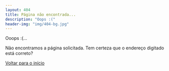 ```yaml
---
layout: 404
title: Página não encontrada...
description: "Oops :("
header-img: "img/404-bg.jpg"
---
```


Ooops :(...

Não encontramos a página solicitada. Tem certeza que o endereço digitado está correto?

[Voltar para o início](http://devchico.com)